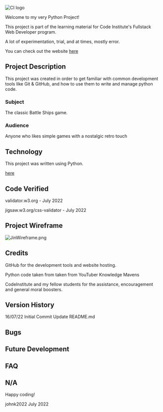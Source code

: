 ![CI logo](https://codeinstitute.s3.amazonaws.com/fullstack/ci_logo_small.png)

Welcome to my very Python Project!

This project is part of the learning material for Code Institute's Fullstack Web Developer program.

A lot of experimentation, trial, and at times, mostly error.  

You can check out the website [here](https://johnk2022.github.io/battleships/)

## Project Description

This project was created in order to get familiar with common development tools like Git & GitHub, and how to use them to write and manage python code. 

### Subject

The classic Battle Ships game.

### Audience

Anyone who likes simple games with a nostalgic retro touch


## Technology

This project was written using Python.

[here](https://github.com/johnk2022/battleships)



## Code Verified
validator.w3.org - July 2022


jigsaw.w3.org/css-validator - July 2022

## Project Wireframe
![JinWireframe.png](JinWireframe.png)



## Credits

GitHub for the development tools and website hosting.

Python code taken from taken from YouTuber Knowledge Mavens

CodeInstitute and my fellow students for the assistance, encouragement and general moral boosters.

## Version History

16/07/22 
Initial Commit
Update README.md

## Bugs



## Future Development



## FAQ 
N/A
---

Happy coding!

johnk2022
July 2022